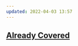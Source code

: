 ```yaml
---
updated: 2022-04-03 13:57
---
```

## [Already Covered](https://github.com/thepranaygupta/Data-Structures-and-Algorithms/tree/main/01.%20DataStructures/04.%20Tree/05.%20Heap#7---heap-sort)
